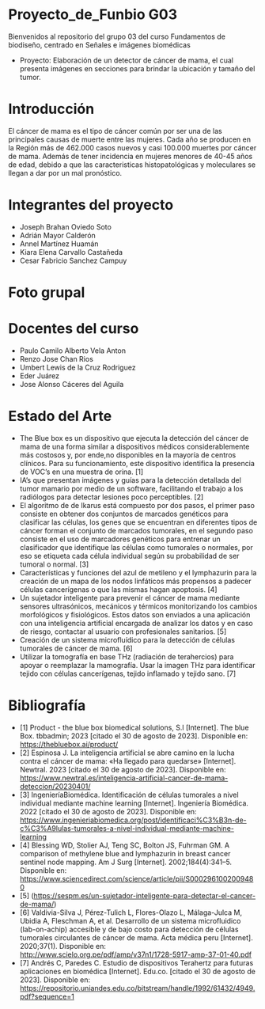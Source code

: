 # Proyecto_de_Funbio G03
Bienvenidos al repositorio del grupo 03 del curso Fundamentos de biodiseño, centrado en Señales e imágenes biomédicas
+ Proyecto: Elaboración de un detector de cáncer de mama, el cual presenta imágenes en secciones para brindar la ubicación y tamaño del tumor.

# Introducción
El cáncer de mama es el tipo de cáncer común por ser una de las principales causas de muerte entre las mujeres. Cada año se producen en la Región más de 462.000 casos nuevos y casi 100.000 muertes por cáncer de mama. Además de tener incidencia en mujeres menores de 40-45 años de edad, debido a que las caracteristicas histopatológicas y moleculares se llegan a dar por un mal pronóstico.

# Integrantes del proyecto
+ Joseph Brahan Oviedo Soto
+ Adrián Mayor Calderón
+ Annel Martínez Huamán
+ Kiara Elena Carvallo Castañeda
+ Cesar Fabricio Sanchez Campuy
# Foto grupal

# Docentes del curso
- Paulo Camilo Alberto Vela Anton
- Renzo Jose Chan Rios
- Umbert Lewis de la Cruz Rodriguez
- Eder Juárez
- Jose Alonso Cáceres del Aguila

# Estado del Arte
+ The Blue box es un dispositivo que ejecuta la detección del cáncer de mama de una forma similar a dispositivos médicos considerablemente más costosos y, por ende,no disponibles en la mayoría de centros clínicos. Para su funcionamiento, este dispositivo identifica la presencia de VOC’s en una muestra de orina. [1]
+ IA’s que presentan imágenes y guías para la detección detallada del tumor mamario por medio de un software, facilitando el trabajo a los radiólogos para detectar lesiones poco perceptibles. [2]
+ El algoritmo de de Ikarus está compuesto por dos pasos, el primer paso consiste en obtener dos conjuntos de marcados genéticos para clasificar las células, los genes que se encuentran en diferentes tipos de cáncer forman el conjunto de marcados tumorales, en el segundo paso consiste en el uso de marcadores genéticos para entrenar un clasificador que identifique las células como tumorales o normales, por eso se etiqueta cada célula individual según su probabilidad de ser tumoral o normal. [3]
+ Características y funciones del azul de metileno y el lymphazurin para la creación de un mapa de los nodos linfáticos más propensos a padecer células cancerígenas o que las mismas hagan apoptosis. [4]
+ Un sujetador inteligente para prevenir el cáncer de mama mediante sensores ultrasónicos, mecánicos y térmicos monitorizando los cambios morfológicos y fisiológicos. Estos datos son enviados a una aplicación con una inteligencia artificial encargada de analizar los datos y en caso de riesgo, contactar al usuario con profesionales sanitarios. [5]
+ Creación de un sistema microfluídico para la detección de células tumorales de cáncer de mama. [6]
+ Utilizar la tomografía en base THz (radiación de terahercios) para apoyar o reemplazar la mamografía. Usar la imagen THz para identificar tejido con células cancerígenas, tejido inflamado y tejido sano. [7]

# Bibliografía
+ [1] Product - the blue box biomedical solutions, S.l [Internet]. The blue Box. tbbadmin; 2023 [citado el 30 de agosto de 2023]. Disponible en: https://thebluebox.ai/product/
+ [2] Espinosa J. La inteligencia artificial se abre camino en la lucha contra el cáncer de mama: «Ha llegado para quedarse» [Internet]. Newtral. 2023 [citado el 30 de agosto de 2023]. Disponible en: https://www.newtral.es/inteligencia-artificial-cancer-de-mama-deteccion/20230401/
+ [3] IngenieríaBiomédica. Identificación de células tumorales a nivel individual mediante machine learning [Internet]. Ingeniería Biomédica. 2022 [citado el 30 de agosto de 2023]. Disponible en: https://www.ingenieriabiomedica.org/post/identificaci%C3%B3n-de-c%C3%A9lulas-tumorales-a-nivel-individual-mediante-machine-learning
+ [4] Blessing WD, Stolier AJ, Teng SC, Bolton JS, Fuhrman GM. A comparison of methylene blue and lymphazurin in breast cancer sentinel node mapping. Am J Surg [Internet]. 2002;184(4):341–5. Disponible en: https://www.sciencedirect.com/science/article/pii/S0002961002009480
+ [5] (https://sespm.es/un-sujetador-inteligente-para-detectar-el-cancer-de-mama/)
+ [6] Valdivia-Silva J, Pérez-Tulich L, Flores-Olazo L, Málaga-Julca M, Ubidia A, Fleschman A, et al. Desarrollo de un sistema microfluidico (lab-on-achip) accesible y de bajo costo para detección de células tumorales circulantes de cáncer de mama. Acta médica peru [Internet]. 2020;37(1). Disponible en: http://www.scielo.org.pe/pdf/amp/v37n1/1728-5917-amp-37-01-40.pdf
+ [7] Andrés C, Paredes C. Estudio de dispositivos Terahertz para futuras aplicaciones en biomédica [Internet]. Edu.co. [citado el 30 de agosto de 2023]. Disponible en: https://repositorio.uniandes.edu.co/bitstream/handle/1992/61432/4949.pdf?sequence=1


